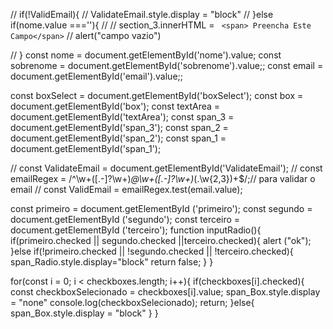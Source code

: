 
// if(!ValidEmail){
//    ValidateEmail.style.display = "block"
// }else if(nome.value ===''){
//   // section_3.innerHTML = ` <span> Preencha Este Campo</span>`
//   alert("campo vazio")
    
// }
const nome = document.getElementById('nome').value;
const sobrenome = document.getElementById('sobrenome').value;;
const email = document.getElementById('email').value;;

const boxSelect = document.getElementById('boxSelect');
const box = document.getElementById('box');
const textArea = document.getElementById('textArea');
const span_3 = document.getElementById('span_3');
const span_2 = document.getElementById('span_2');
const span_1 = document.getElementById('span_1');

// const ValidateEmail = document.getElementById('ValidateEmail');
// const emailRegex = /^\w+([\.-]?\w+)*@\w+([\.-]?\w+)*(\.\w{2,3})+$/;// para validar o email
// const ValidEmail = emailRegex.test(email.value);


const primeiro = document.getElementById ('primeiro');
const segundo = document.getElementById ('segundo');
const terceiro = document.getElementById ('terceiro');
 function inputRadio(){
   if(primeiro.checked || segundo.checked ||terceiro.checked){
      alert ("ok");
   }else if(!primeiro.checked || !segundo.checked || !terceiro.checked){
      span_Radio.style.display="block"
      return false;
   }
 }


   for(const i = 0; i < checkboxes.length; i++){
      if(checkboxes[i].checked){
         const checkboxSelecionado = checkboxes[i].value;
         span_Box.style.display = "none"
         console.log(checkboxSelecionado);
         return;
      }else{
         span_Box.style.display = "block"
      }
   }